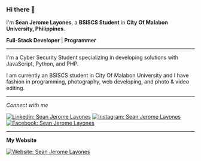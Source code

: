 ### Hi there 👋

I'm **Sean Jerome Layones**, a **BSISCS Student** in **City Of Malabon University, Philippines**.

**Full-Stack Developer** | **Programmer**

---

I'm a Cyber Security Student specializing in developing solutions with JavaScript, Python, and PHP.

I am currently an BSISCS student in City Of Malabon University and I have fashion in programming, photography, web developing, and photo & video editing.

---
*Connect with me*

[![Linkedin: Sean Jerome Layones](https://img.shields.io/badge/-Sean_Jerome_Layones-blue?style=flat-square&logo=Linkedin&logoColor=white&link=https://www.linkedin.com/in/sean-jerome-layones-143996216/)](https://www.linkedin.com/in/sean-jerome-layones-143996216/)
[![Instagram: Sean Jerome Layones](https://img.shields.io/badge/-seanjeromelayones-red?style=flat-square&logo=instagram&logoColor=white&link=https://www.instagram.com/seanjeromelayones/)](https://www.instagram.com/seanjeromelayones/)
[![Facebook: Sean Jerome Layones](https://img.shields.io/badge/-seanjerome.layones-blue?style=flat-square&logo=facebook&logoColor=white&link=https://www.facebook.com/seanjerome.layones)](https://www.facebook.com/seanjerome.layones)

---
**My Website**

[![Website: Sean Jerome Layones](https://img.shields.io/badge/-Sean_Jerome_Layones!-darkblue?style=flat-square&logo=web&logoColor=white&link=https://seanlayones.000webhostapp.com/sjl/)](https://seanlayones.000webhostapp.com/sjl/)
